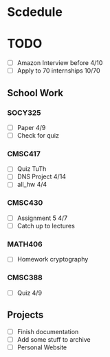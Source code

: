 # Scdedule
# TODO
- [ ] Amazon Interview before 4/10
- [ ] Apply to 70 internships 10/70

## School Work
### SOCY325
- [ ] Paper 4/9
- [ ] Check for quiz

### CMSC417
- [ ] Quiz TuTh
- [ ] DNS Project 4/14
- [ ] all_hw 4/4
### CMSC430
- [ ] Assignment 5 4/7
- [ ] Catch up to lectures
  
### MATH406
- [ ] Homework cryptography

### CMSC388
- [ ] Quiz 4/9


## Projects
- [ ] Finish documentation 
- [ ] Add some stuff to archive
- [ ] Personal Website
